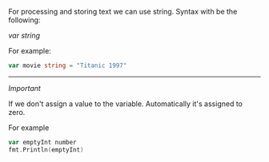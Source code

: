 For processing and storing text we can use string. Syntax with be the following:

_var <string-name> string_

For example:
```go
var movie string = "Titanic 1997"
```

---
*Important*

If we don't assign a value to the variable. Automatically it's assigned to zero.

For example

```go
var emptyInt number
fmt.Println(emptyInt)
```